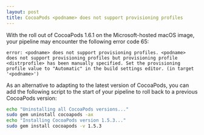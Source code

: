 ```yaml
---
layout: post
title: CocoaPods <podname> does not support provisioning profiles
---
```


With the roll out of CocoaPods 1.6.1 on the Microsoft-hosted macOS image, your pipeline may encounter the following error code 65:

```
error: <podname> does not support provisioning profiles. <podname> does not support provisioning profiles but provisioning profile <distrprofile> has been manually specified. Set the provisioning profile value to "Automatic" in the build settings editor. (in target '<podname>')
```

As an alternative to adapting to the latest version of CocoaPods, you can add the following script to the start of your pipeline to roll back to a previous CocoaPods version:

```bash
echo "Uninstalling all CocoaPods versions..."
sudo gem uninstall cocoapods -ax
echo "Installing CocoaPods version 1.5.3..."
sudo gem install cocoapods -v 1.5.3
```
